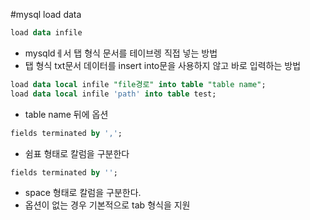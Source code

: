 #mysql load data

````sql 
load data infile
````
- mysqldㅔ서 탭 형식 문서를 테이브렝 직접 넣는 방법
- 탭 형식 txt문서 데이터를 insert into문을 사용하지 않고 바로 입력하는 방법
````sql
load data local infile "file경로" into table "table name";
load data local infile 'path' into table test;
````
- table name 뒤에 옵션
````sql
fields terminated by ',';
````
- 쉼표 형태로 칼럼을 구분한다
````sql
fields terminated by '';
````
- space 형태로 칼럼을 구분한다.
- 옵션이 없는 경우 기본적으로 tab 형식을 지원